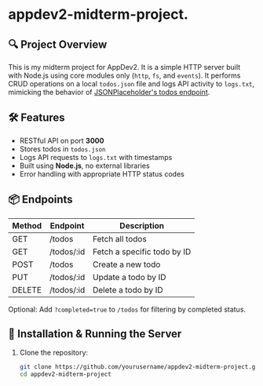 # appdev2-midterm-project.

## 🔍 Project Overview

This is my midterm project for AppDev2. It is a simple HTTP server built with Node.js using core modules only (`http`, `fs`, and `events`). It performs CRUD operations on a local `todos.json` file and logs API activity to `logs.txt`, mimicking the behavior of [JSONPlaceholder's todos endpoint](https://jsonplaceholder.typicode.com/todos).

## 🛠 Features

- RESTful API on port **3000**
- Stores todos in `todos.json`
- Logs API requests to `logs.txt` with timestamps
- Built using **Node.js**, no external libraries
- Error handling with appropriate HTTP status codes

## 📦 Endpoints

| Method | Endpoint      | Description                       |
|--------|---------------|-----------------------------------|
| GET    | /todos        | Fetch all todos                   |
| GET    | /todos/:id    | Fetch a specific todo by ID       |
| POST   | /todos        | Create a new todo                 |
| PUT    | /todos/:id    | Update a todo by ID               |
| DELETE | /todos/:id    | Delete a todo by ID               |

Optional: Add `?completed=true` to `/todos` for filtering by completed status.

## 🚀 Installation & Running the Server

1. Clone the repository:
   ```bash
   git clone https://github.com/yourusername/appdev2-midterm-project.git
   cd appdev2-midterm-project
